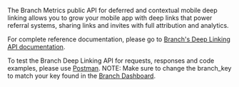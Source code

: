 The Branch Metrics public API for deferred and contextual mobile deep linking allows you to grow your mobile app with deep links that power referral systems, sharing links and invites with full attribution and analytics.

For complete reference documentation, please go to [Branch's Deep Linking API documentation](https://docs.branch.io/pages/apps/api/).

To test the Branch Deep Linking API for requests, responses and code examples, please use [Postman](https://app.getpostman.com/run-collection/3dadd3558239b25f385d). NOTE: Make sure to change the branch_key to match your key found in the [Branch Dashboard](https://dashboard.branch.io/account-settings/app).
